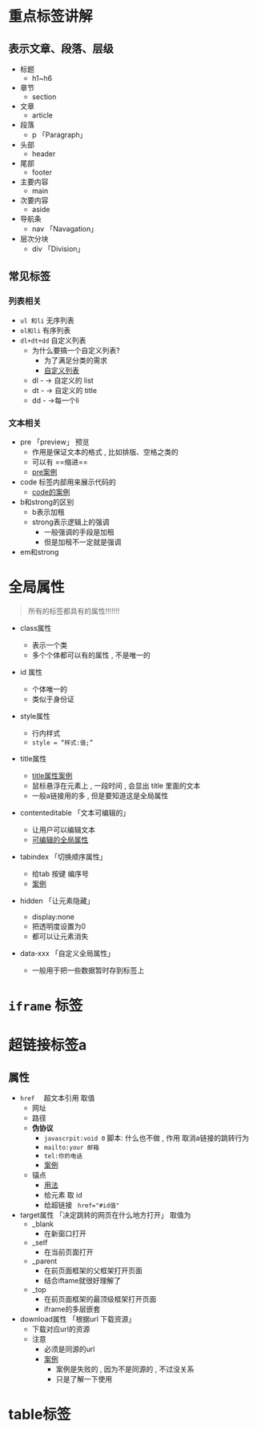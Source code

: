 # 重点标签讲解

## 表示文章、段落、层级

- 标题
  - h1~h6
- 章节
  - section
- 文章
  - article
- 段落
  - p 「Paragraph」
- 头部
  - header
- 尾部
  - footer
- 主要内容
  - main
- 次要内容
  - aside
- 导航条
  - nav 「Navagation」
- 层次分块
  - div 「Division」



## 常见标签

### 列表相关

- `ul 和li`  无序列表
- `ol和li`    有序列表
- `dl+dt+dd` 自定义列表
  - 为什么要搞一个自定义列表?
    - 为了满足分类的需求
    - [自定义列表](http://js.jirengu.com/fuvud/1)
  - dl - -> 自定义的 list
  - dt - -> 自定义的 title
  - dd - ->每一个li

### 文本相关

- pre  「preview」  预览
  - 作用是保证文本的格式 , 比如排版、空格之类的
  - 可以有 ==缩进==
  - [pre案例](http://js.jirengu.com/zuyey/1)
- code  标签内部用来展示代码的
  - [code的案例](http://js.jirengu.com/ripeq/1)
- b和strong的区别
  - b表示加租
  - strong表示逻辑上的强调
    - 一般强调的手段是加租
    - 但是加租不一定就是强调
- em和strong





# 全局属性

> 所有的标签都具有的属性!!!!!!!



- class属性
  - 表示一个类 
  - 多个个体都可以有的属性 , 不是唯一的
- id 属性
  - 个体唯一的
  - 类似于身份证
- style属性
  - 行内样式
  - `style = “样式:值;”`

- title属性
  - [title属性案例](http://js.jirengu.com/vixiw/1)
  - 鼠标悬浮在元素上 , 一段时间 , 会显出 title 里面的文本
  - 一般a链接用的多 , 但是要知道这是全局属性
- contenteditable  「文本可编辑的」
  - 让用户可以编辑文本
  - [可编辑的全局属性](http://js.jirengu.com/jukav/1)
- tabindex  「切换顺序属性」
  - 给tab 按键 编序号  
  - [案例](http://js.jirengu.com/vaqer/1)
- hidden 「让元素隐藏」
  - display:none 
  - 把透明度设置为0
  - 都可以让元素消失
- data-xxx 「自定义全局属性」
  - 一般用于把一些数据暂时存到标签上





# `iframe` 标签



# 超链接标签a

## 属性

- `href  ` 超文本引用   取值
  - 网址
  - 路径
  - **伪协议**
    - `javascrpit:void 0`  脚本: 什么也不做  , 作用 取消a链接的跳转行为
    - `mailto:your 邮箱`
    - `tel:你的电话`
    - [案例](http://js.jirengu.com/nibaf/1)
  - 锚点
    - [用法](http://js.jirengu.com/kizim/1)
    - 给元素 取 id
    - 给超链接  ` href="#id值"`
- target属性 「决定跳转的网页在什么地方打开」  取值为
  - _blank
    - 在新窗口打开
  - _self
    - 在当前页面打开
  - _parent
    - 在前页面框架的父框架打开页面
    - 结合iftame就很好理解了
  - _top
    - 在前页面框架的最顶级框架打开页面
    - iframe的多层嵌套
- download属性  「根据url 下载资源」
  - 下载对应url的资源
  - 注意
    - 必须是同源的url
    - [案例](http://js.jirengu.com/zolas/1)
      - 案例是失败的 , 因为不是同源的 , 不过没关系
      - 只是了解一下使用



# table标签

